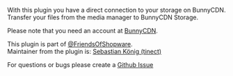With this plugin you have a direct connection to your storage on BunnyCDN.  
Transfer your files from the media manager to BunnyCDN Storage.

Please note that you need an account at [BunnyCDN](https://bunny.net/storage/).

This plugin is part of [@FriendsOfShopware](https://store.shopware.com/en/friends-of-shopware.html).  
Maintainer from the plugin is: [Sebastian König (tinect)](https://github.com/tinect)

For questions or bugs please create a [Github Issue](https://github.com/FriendsOfShopware/FroshPlatformBunnycdnMediaStorage/issues/new)
